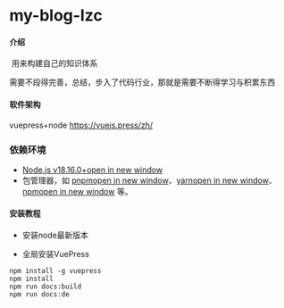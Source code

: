 # my-blog-lzc

#### 介绍

​	用来构建自己的知识体系

需要不段得完善，总结，步入了代码行业，那就是需要不断得学习与积累东西

#### 软件架构

vuepress+node
https://vuejs.press/zh/

### 依赖环境

* [Node.js v18.16.0+open in new window](https://nodejs.org/)
* 包管理器，如 [pnpmopen in new window](https://pnpm.io/zh/)、[yarnopen in new window](https://classic.yarnpkg.com/en/)、[npmopen in new window](https://www.npmjs.com/) 等。

#### 安装教程

- 安装node最新版本


- 全局安装VuePress

```
npm install -g vuepress
npm install
npm run docs:build
npm run docs:de
```

